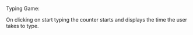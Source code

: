 Typing Game:

On clicking on start typing the counter starts and displays the time the user takes to type.
